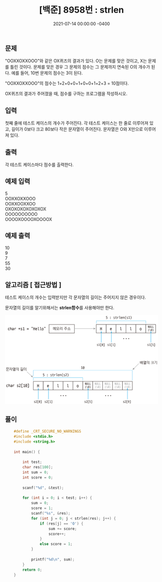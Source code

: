 ﻿---
title: "[백준] 8958번 : strlen"
date: 2021-07-14 00:00:00 -0400
categories: 
  - Algorithm
tags:
  - 백준
  - 알고리즘
  - 단계별 풀어보기
---

## 문제

"OOXXOXXOOO"와 같은 OX퀴즈의 결과가 있다. O는 문제를 맞은 것이고, X는 문제를 틀린 것이다. 문제를 맞은 경우 그 문제의 점수는 그 문제까지 연속된 O의 개수가 된다. 예를 들어, 10번 문제의 점수는 3이 된다.

"OOXXOXXOOO"의 점수는 1+2+0+0+1+0+0+1+2+3 = 10점이다.

OX퀴즈의 결과가 주어졌을 때, 점수를 구하는 프로그램을 작성하시오.


## 입력

첫째 줄에 테스트 케이스의 개수가 주어진다. 각 테스트 케이스는 한 줄로 이루어져 있고, 길이가 0보다 크고 80보다 작은 문자열이 주어진다. 문자열은 O와 X만으로 이루어져 있다.

## 출력

각 테스트 케이스마다 점수를 출력한다.

## 예제 입력 
5  
OOXXOXXOOO  
OOXXOOXXOO  
OXOXOXOXOXOXOX  
OOOOOOOOOO  
OOOOXOOOOXOOOOX  

## 예제 출력

10  
9  
7  
55  
30  

## 알고리즘 [ 접근방법 ]
테스트 케이스의 개수는 입력받지만 각 문자열의 길이는 주어지지 않은 경우이다.

 문자열의 길이를 알기위해서는 **strlen함수**를 사용해야만 한다.

![enter image description here](https://github.com/idkim97/idkim97.github.io/blob/master/img/strlen.png?raw=true)

## 풀이

```c
    #define _CRT_SECURE_NO_WARNINGS
    #include <stdio.h>
    #include <string.h>
    
    int main() {
    
    	int test;
    	char res[100];
    	int sum = 0;
    	int score = 0;
    
    	scanf("%d", &test);
    
    	for (int i = 0; i < test; i++) {
    		sum = 0;
    		score = 1;
    		scanf("%s", &res);
    		for (int j = 0; j < strlen(res); j++) {
    			if (res[j] == 'O') {
    				sum += score;
    				score++;
    			}
    			else score = 1;
    		}
    
    		printf("%d\n", sum);
    	}
    	return 0;
    }
```

